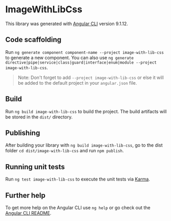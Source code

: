 # ImageWithLibCss

This library was generated with [Angular CLI](https://github.com/angular/angular-cli) version 9.1.12.

## Code scaffolding

Run `ng generate component component-name --project image-with-lib-css` to generate a new component. You can also use `ng generate directive|pipe|service|class|guard|interface|enum|module --project image-with-lib-css`.
> Note: Don't forget to add `--project image-with-lib-css` or else it will be added to the default project in your `angular.json` file. 

## Build

Run `ng build image-with-lib-css` to build the project. The build artifacts will be stored in the `dist/` directory.

## Publishing

After building your library with `ng build image-with-lib-css`, go to the dist folder `cd dist/image-with-lib-css` and run `npm publish`.

## Running unit tests

Run `ng test image-with-lib-css` to execute the unit tests via [Karma](https://karma-runner.github.io).

## Further help

To get more help on the Angular CLI use `ng help` or go check out the [Angular CLI README](https://github.com/angular/angular-cli/blob/master/README.md).
